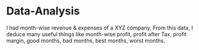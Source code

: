 # Data-Analysis
I had month-wise revenue &amp; expenses of a XYZ company, From this data, I deduce many useful things like month-wise profit, profit after Tax, profit margin, good months, bad months, best months, worst months.

